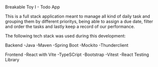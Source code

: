Breakable Toy I - Todo App

This is a full stack application meant to manage all kind of daily task and grouping them by different prioritys, being able to assign a due date, filter and order the tasks and lastly keep a record of our performance.

The following tech stack was used during this development:

Backend
-Java 
-Maven
-Spring Boot
-Mockito
-Thunderclient 

Frontend
-React with Vite
-TypeSCript
-Bootstrap
-Vitest
-React Testing Library
